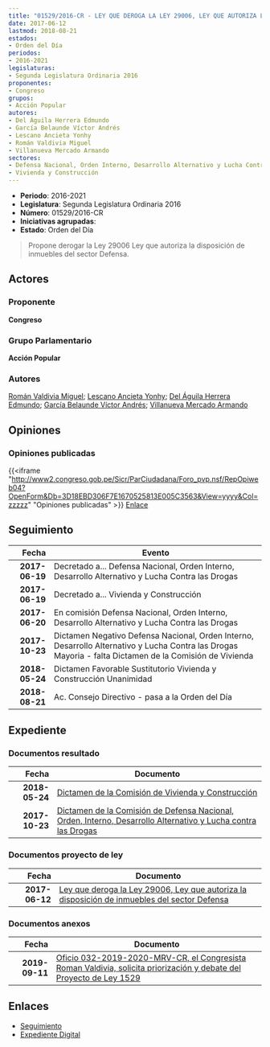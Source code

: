 ```yaml
---
title: "01529/2016-CR - LEY QUE DEROGA LA LEY 29006, LEY QUE AUTORIZA LA DISPOSICIÓN DE INMUEBLES DEL SECTOR DEFENSA"
date: 2017-06-12
lastmod: 2018-08-21
estados:
- Orden del Día
periodos:
- 2016-2021
legislaturas:
- Segunda Legislatura Ordinaria 2016
proponentes:
- Congreso
grupos:
- Acción Popular
autores:
- Del Águila Herrera Edmundo
- García Belaunde Víctor Andrés
- Lescano Ancieta Yonhy
- Román Valdivia Miguel
- Villanueva Mercado Armando
sectores:
- Defensa Nacional, Orden Interno, Desarrollo Alternativo y Lucha Contra las Drogas
- Vivienda y Construcción
---
```

- **Periodo**: 2016-2021
- **Legislatura**: Segunda Legislatura Ordinaria 2016
- **Número**: 01529/2016-CR
- **Iniciativas agrupadas**: 
- **Estado**: Orden del Día

> Propone derogar la Ley 29006 Ley que autoriza la disposición de inmuebles del sector Defensa.


## Actores

### Proponente

**Congreso**

### Grupo Parlamentario

**Acción Popular**

### Autores

[Román Valdivia Miguel](mailto:mailto:mroman@congreso.gob.pe); [Lescano Ancieta Yonhy](mailto:mailto:ylescano@congreso.gob.pe); [Del Águila Herrera Edmundo](mailto:mailto:edelaguila@congreso.gob.pe); [García Belaunde Víctor Andrés](mailto:mailto:vgarciabelaunde@congreso.gob.pe); [Villanueva Mercado Armando](mailto:mailto:avillanuevam@congreso.gob.pe)

## Opiniones

### Opiniones publicadas

{{<iframe "http://www2.congreso.gob.pe/Sicr/ParCiudadana/Foro_pvp.nsf/RepOpiweb04?OpenForm&Db=3D18EBD306F7E1670525813E005C3563&View=yyyy&Col=zzzzz" "Opiniones publicadas" >}}
[Enlace](http://www2.congreso.gob.pe/Sicr/ParCiudadana/Foro_pvp.nsf/RepOpiweb04?OpenForm&Db=3D18EBD306F7E1670525813E005C3563&View=yyyy&Col=zzzzz)


## Seguimiento

| Fecha | Evento |
|------:|--------|
| **2017-06-19** | Decretado a... Defensa Nacional, Orden Interno, Desarrollo Alternativo y Lucha Contra las Drogas |
| **2017-06-19** | Decretado a... Vivienda y Construcción |
| **2017-06-20** | En comisión Defensa Nacional, Orden Interno, Desarrollo Alternativo y Lucha Contra las Drogas |
| **2017-10-23** | Dictamen Negativo Defensa Nacional, Orden Interno, Desarrollo Alternativo y Lucha Contra las Drogas Mayoria - falta Dictamen de la Comisión de Vivienda |
| **2018-05-24** | Dictamen Favorable Sustitutorio Vivienda y Construcción Unanimidad |
| **2018-08-21** | Ac. Consejo Directivo - pasa a la Orden del Día |

## Expediente

### Documentos resultado

| Fecha | Documento |
|------:|-----------|
| **2018-05-24** | [Dictamen de la Comisión de Vivienda y Construcción](http://www.leyes.congreso.gob.pe/Documentos/2016_2021/Dictamenes/Proyectos_de_Ley/01529DC24MAY20180524.pdf) |
| **2017-10-23** | [Dictamen de la Comisión de Defensa Nacional, Orden, Interno, Desarrollo Alternativo y Lucha contra las Drogas](http://www.leyes.congreso.gob.pe/Documentos/2016_2021/Dictamenes/Proyectos_de_Ley/01529DC07MAY20171023.PDF) |

### Documentos proyecto de ley

| Fecha | Documento |
|------:|-----------|
| **2017-06-12** | [Ley que deroga la Ley 29006, Ley que autoriza la disposición de inmuebles del sector Defensa](http://www.leyes.congreso.gob.pe/Documentos/2016_2021/Proyectos_de_Ley_y_de_Resoluciones_Legislativas/PL0152920170612..pdf) |

### Documentos anexos

| Fecha | Documento |
|------:|-----------|
| **2019-09-11** | [Oficio 032-2019-2020-MRV-CR, el Congresista Roman Valdivia, solicita priorización y debate del Proyecto de Ley 1529](http://www.leyes.congreso.gob.pe/Documentos/2016_2021/Oficios/Congresistas/OFICIO-032-2019-2020-MRV-CR.pdf) |

## Enlaces

- [Seguimiento](http://www2.congreso.gob.pe/Sicr/TraDocEstProc/CLProLey2016.nsf/f7fff46988ca05b1052578e100829cc7/ebaaac69e9d278a60525813d0081fbeb?OpenDocument)
- [Expediente Digital](http://www2.congreso.gob.pe/Sicr/TraDocEstProc/Expvirt_2011.nsf/visbusqptramdoc1621/01529?opendocument)

